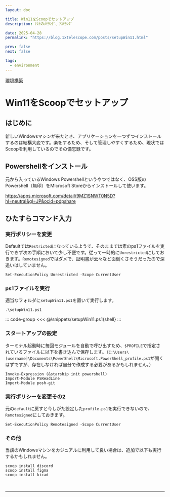 ```yaml
---
layout: doc

title: Win11をScoopでセットアップ
description: ｱｽﾓのﾒﾓﾗﾝﾀﾞ、ｱｽﾓﾗﾝﾀﾞ

date: 2025-04-28
permalink: "https://blog.1xtelescope.com/posts/setupWin11.html"

prev: false
next: false

tags:
  - environment
---
```


[環境構築](../tags/environment)

# Win11をScoopでセットアップ

## はじめに

新しいWindowsマシンが来たとき、アプリケーションを一つずつインストールするのは結構大変です。楽をするため、そして管理しやすくするため、現状ではScoopを利用しているのでその備忘録です。

## Powershellをインストール

元から入っているWindows Powershellというやつではなく、OSS版のPowershell（無印）をMIcrosoft Storeからインストールして使います。

https://apps.microsoft.com/detail/9MZ1SNWT0N5D?hl=neutral&gl=JP&ocid=pdpshare

## ひたすらコマンド入力

### 実行ポリシーを変更

Defaultでは`Restricted`になっているようで、そのままでは素のps1ファイルを実行できず次の手順において少し不便です。従って一時的に`Unrestricted`にしておきます。`Remotesigned`ではダメで、証明書が云々など面倒くさそうだったので深追いはしていません。

```shell
Set-ExecutionPolicy Unrestricted -Scope CurrentUser
```

### ps1ファイルを実行

適当なフォルダに`setupWin11.ps1`を置いて実行します。

```shell
.\setupWin11.ps1
```

::: code-group
<<< @/snippets/setupWin11.ps1{shell}
:::

### スタートアップの設定

ターミナル起動時に毎回モジュールを自動で呼び出すため、`$PROFILE`で指定されているファイルに以下を書き込んで保存します。（`C:\Users\[username]\Documents\PowerShell\Microsoft.PowerShell_profile.ps1`が開くはずですが、存在しなければ自分で作成する必要があるかもしれません。）

```shell
Invoke-Expression (&starship init powershell)
Import-Module PSReadLine
Import-Module posh-git
```

### 実行ポリシーを変更その2

元の`default`に戻すと今しがた設定した`profile.ps1`を実行できないので、`Remotesigned`にしておきます。

```shell
Set-ExecutionPolicy Remotesigned -Scope CurrentUser
```

### その他

当該のWindowsマシンをカジュアルに利用して良い場合は、追加で以下も実行するかもしれません。

```shell
scoop install discord
scoop install figma
scoop install kicad
```

<br/>

---
